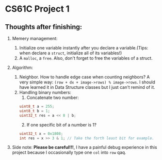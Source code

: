 # CS61C Project 1
## Thoughts after finishing:
1. Memery management:
    1. Initialize one variable instantly after you declare a variable.(Tips: when declare a `struct`, initialize all of its variables!)
    2. A `malloc`, a `free`. Also, don't forget to free the variables of a struct.

2. Algorithm:
    1. Neighbor. How to handle edge case when counting neighbors? A very simple way: `(row + dx + image->rows) % image->rows`. I should have learned it in Data Structure classes but I just can't remind of it.
    2. Handling binary numbers:
        1. Concatenate two number:
        ```C
        uint8_t a = 255;
        uint8_t b = 1;
        uint32_t res = a << 8 | b;
        ```
        2. If one specific bit of a number is 1?
        ```C
        uint32_t x = 0x1808;
        int res = x >> 3 & 1; // Take the forth least bit for example.
        ``` 

3. Side note:
    **Please be careful!!!**, I have a painful debug experience in this project because I occasionally type one `col` into `row` qaq.
